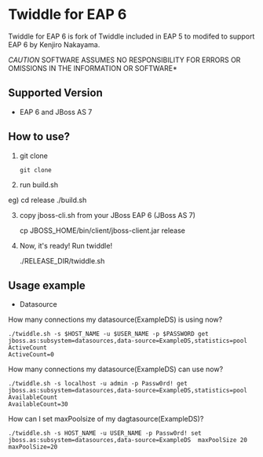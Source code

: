 Twiddle for EAP 6
===========================

Twiddle for EAP 6 is fork of Twiddle included in EAP 5 to modifed to support EAP 6 by Kenjiro Nakayama. 

*CAUTION*
SOFTWARE ASSUMES NO RESPONSIBILITY FOR ERRORS OR OMISSIONS IN THE INFORMATION OR SOFTWARE*

Supported Version
---------------------------
* EAP 6 and JBoss AS 7

How to use?
--------------------------

1. git clone

    `git clone `

2. run build.sh

eg)
    cd release
    ./build.sh

3. copy jboss-cli.sh from your JBoss EAP 6 (JBoss AS 7)

    cp JBOSS_HOME/bin/client/jboss-client.jar release

4. Now, it's ready! Run twiddle!

    ./RELEASE_DIR/twiddle.sh <options>


Usage example
--------------------------

* Datasource

How many connections my datasource(ExampleDS) is using now?

    ./twiddle.sh -s $HOST_NAME -u $USER_NAME -p $PASSWORD get jboss.as:subsystem=datasources,data-source=ExampleDS,statistics=pool ActiveCount
    ActiveCount=0

How many connections my datasource(ExampleDS) can use now? 

    ./twiddle.sh -s localhost -u admin -p Passw0rd! get jboss.as:subsystem=datasources,data-source=ExampleDS,statistics=pool AvailableCount
    AvailableCount=30

How can I set maxPoolsize of my dagtasource(ExampleDS)?

    ./twiddle.sh -s HOST_NAME -u USER_NAME -p Passw0rd! set jboss.as:subsystem=datasources,data-source=ExampleDS  maxPoolSize 20
    maxPoolSize=20
